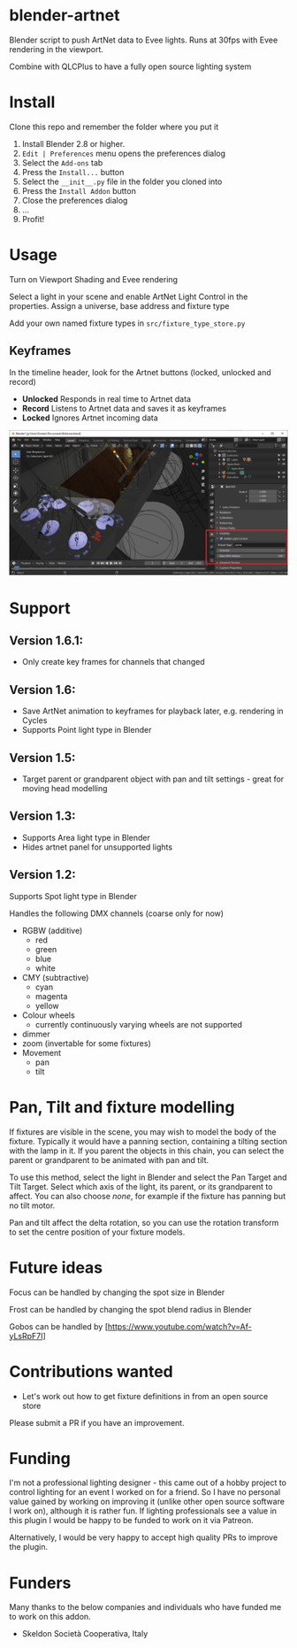 # blender-artnet
Blender script to push ArtNet data to Evee lights. Runs at 30fps with Evee rendering in the viewport.

Combine with QLCPlus to have a fully open source lighting system

# Install

Clone this repo and remember the folder where you put it

1. Install Blender 2.8 or higher.
2. `Edit | Preferences` menu opens the preferences dialog
3. Select the `Add-ons` tab
4. Press the `Install...` button
5. Select the `__init__.py` file in the folder you cloned into
6. Press the `Install Addon` button
7. Close the preferences dialog
8. ...
9. Profit!

# Usage

Turn on Viewport Shading and Evee rendering

Select a light in your scene and enable ArtNet Light Control in the properties. Assign a universe, base 
address and fixture type

Add your own named fixture types in `src/fixture_type_store.py`

## Keyframes

In the timeline header, look for the Artnet buttons (locked, unlocked and record)

* **Unlocked** Responds in real time to Artnet data
* **Record** Listens to Artnet data and saves it as keyframes
* **Locked** Ignores Artnet incoming data

![Editing in Blender](./images/Blender-artnet.png)

# Support

## Version 1.6.1:

* Only create key frames for channels that changed

## Version 1.6:

* Save ArtNet animation to keyframes for playback later, e.g. rendering in Cycles
* Supports Point light type in Blender

## Version 1.5:

* Target parent or grandparent object with pan and tilt settings - great for moving head modelling

## Version 1.3:

* Supports Area light type in Blender
* Hides artnet panel for unsupported lights

## Version 1.2:

Supports Spot light type in Blender

Handles the following DMX channels (coarse only for now)
* RGBW (additive)
  * red
  * green
  * blue
  * white
* CMY (subtractive)
  * cyan
  * magenta
  * yellow
* Colour wheels
  * currently continuously varying wheels are not supported
* dimmer
* zoom (invertable for some fixtures)
* Movement
  * pan
  * tilt

# Pan, Tilt and fixture modelling

If fixtures are visible in the scene, you may wish to model the body of the fixture. Typically it would have a panning section, containing a tilting section with the lamp in it. If you parent the objects in this chain, you can select the parent or grandparent to be animated with pan and tilt.

To use this method, select the light in Blender and select the Pan Target and Tilt Target. Select which axis of the light, its parent, or its grandparent to affect. You can also choose _none_, for example if the fixture has panning but no tilt motor.

Pan and tilt affect the delta rotation, so you can use the rotation transform to set the centre position of your fixture models. 

# Future ideas

Focus can be handled by changing the spot size in Blender

Frost can be handled by changing the spot blend radius in Blender

Gobos can be handled by [https://www.youtube.com/watch?v=Af-yLsRpF7I]

# Contributions wanted
* Let's work out how to get fixture definitions in from an open source store

Please submit a PR if you have an improvement.

# Funding
I'm not a professional lighting designer - this came out of a hobby project to control lighting for an event I worked on for a friend. So I have no personal value gained by working on improving it (unlike other open source software I work on), although it is rather fun. If lighting professionals see a value in this plugin I would be happy to be funded to work on it via Patreon.

Alternatively, I would be very happy to accept high quality PRs to improve the plugin.

# Funders

Many thanks to the below companies and individuals who have funded me to work on this addon.

* Skeldon Società Cooperativa, Italy